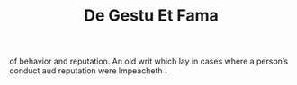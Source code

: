 ---
title: De Gestu Et Fama
letter: D
permalink: "/definitions/bld-de-gestu-et-fama.html"
body: of behavior and reputation. An old writ which lay in cases where a person’s
  conduct aud reputation were lmpeacheth .
published_at: '2018-07-07'
source: Black's Law Dictionary 2nd Ed (1910)
layout: post
---